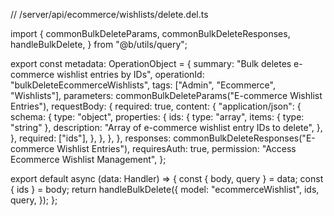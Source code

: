 // /server/api/ecommerce/wishlists/delete.del.ts

import {
  commonBulkDeleteParams,
  commonBulkDeleteResponses,
  handleBulkDelete,
} from "@b/utils/query";

export const metadata: OperationObject = {
  summary: "Bulk deletes e-commerce wishlist entries by IDs",
  operationId: "bulkDeleteEcommerceWishlists",
  tags: ["Admin", "Ecommerce", "Wishlists"],
  parameters: commonBulkDeleteParams("E-commerce Wishlist Entries"),
  requestBody: {
    required: true,
    content: {
      "application/json": {
        schema: {
          type: "object",
          properties: {
            ids: {
              type: "array",
              items: { type: "string" },
              description: "Array of e-commerce wishlist entry IDs to delete",
            },
          },
          required: ["ids"],
        },
      },
    },
  },
  responses: commonBulkDeleteResponses("E-commerce Wishlist Entries"),
  requiresAuth: true,
  permission: "Access Ecommerce Wishlist Management",
};

export default async (data: Handler) => {
  const { body, query } = data;
  const { ids } = body;
  return handleBulkDelete({
    model: "ecommerceWishlist",
    ids,
    query,
  });
};
